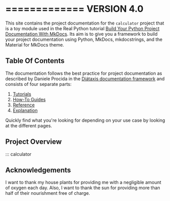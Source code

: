 

=============
VERSION 4.0 
=============



This site contains the project documentation for the
`calculator` project that is a toy module used in the
Real Python tutorial
[Build Your Python Project Documentation With MkDocs](
    https://realpython.com/python-project-documentation-with-mkdocs/).
Its aim is to give you a framework to build your
project documentation using Python, MkDocs,
mkdocstrings, and the Material for MkDocs theme.

## Table Of Contents

The documentation follows the best practice for
project documentation as described by Daniele Procida
in the [Diátaxis documentation framework](https://diataxis.fr/)
and consists of four separate parts:

1. [Tutorials](tutorials.md)
2. [How-To Guides](how-to-guides.md)
3. [Reference](reference.md)
4. [Explanation](explanation.md)

Quickly find what you're looking for depending on
your use case by looking at the different pages.

## Project Overview

::: calculator

## Acknowledgements

I want to thank my house plants for providing me with
a negligible amount of oxygen each day. Also, I want
to thank the sun for providing more than half of their
nourishment free of charge.